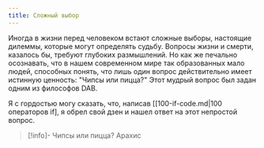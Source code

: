 ```yaml
---
title: Сложный выбор
---
```


Иногда в жизни перед человеком встают сложные выборы, настоящие дилеммы, которые могут определять судьбу. Вопросы жизни и смерти, казалось бы, требуют глубоких размышлений. Но как же печально осознавать, что в нашем современном мире так образованных мало людей, способных понять, что лишь один вопрос действительно имеет истинную ценность: "Чипсы или пицца?" Этот мудрый вопрос был задан одним из философов DAB.

Я с гордостью могу сказать, что, написав [[100-if-code.md|100 операторов if], я обрел свой дзен и нашел ответ на этот непростой вопрос. 

>[!info]- Чипсы или пицца?
>Арахис
